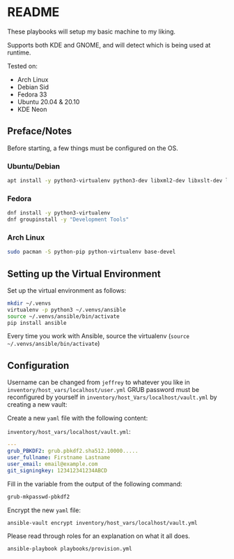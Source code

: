 # README

These playbooks will setup my basic machine to my liking. 

Supports both KDE and GNOME, and will detect which is being used at runtime.

Tested on:

* Arch Linux
* Debian Sid
* Fedora 33
* Ubuntu 20.04 & 20.10
* KDE Neon

## Preface/Notes

Before starting, a few things must be configured on the OS.

### Ubuntu/Debian

```bash
apt install -y python3-virtualenv python3-dev libxml2-dev libxslt-dev libssl-dev linux-headers-generic build-essential
```

### Fedora

```bash
dnf install -y python3-virtualenv
dnf groupinstall -y "Development Tools"
```

### Arch Linux

```bash
sudo pacman -S python-pip python-virtualenv base-devel
```

## Setting up the Virtual Environment

Set up the virtual environment as follows:

```bash
mkdir ~/.venvs
virtualenv -p python3 ~/.venvs/ansible
source ~/.venvs/ansible/bin/activate
pip install ansible
```

Every time you work with Ansible, source the virtualenv (`source ~/.venvs/ansible/bin/activate`)

## Configuration

Username can be changed from `jeffrey` to whatever you like in `inventory/host_vars/localhost/user.yml`
GRUB password must be reconfigured by yourself in `inventory/host_Vars/localhost/vault.yml` by creating a new vault:

Create a new `yaml` file with the following content:

`inventory/host_vars/localhost/vault.yml`:

```yaml
---
grub_PBKDF2: grub.pbkdf2.sha512.10000.....
user_fullname: Firstname Lastname
user_email: email@example.com
git_signingkey: 123412341234ABCD
```

Fill in the variable from the output of the following command:

```bash
grub-mkpasswd-pbkdf2
```

Encrypt the new `yaml` file:

```bash
ansible-vault encrypt inventory/host_vars/localhost/vault.yml
```

Please read through roles for an explanation on what it all does.

```bash
ansible-playbook playbooks/provision.yml
```
